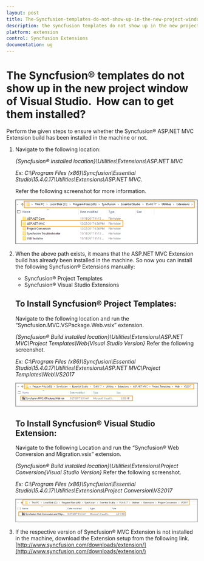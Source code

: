 ```yaml
---
layout: post
title: The-Syncfusion-templates-do-not-show-up-in-the-new-project-window-of-Visual-Studio-How-can-to-get-them-installed
description: the syncfusion templates do not show up in the new project window of visual studio.  how can to get them installed?
platform: extension
control: Syncfusion Extensions
documentation: ug
---
```


# The Syncfusion® templates do not show up in the new project window of Visual Studio.  How can to get them installed?

Perform the given steps to ensure whether the Syncfusion® ASP.NET MVC Extension build has been installed in the machine or not.

1. Navigate to the following location:

   _{Syncfusion® installed location}\Utilities\Extensions\ASP.NET MVC_

   _Ex: C:\Program Files (x86)\Syncfusion\Essential Studio\15.4.0.17\Utilities\Extensions\ASP.NET MVC._

   Refer the following screenshot for more information.



   ![Syncfusion® Installed location](The-Syncfusion-templatesd_images/The-Syncfusion-templatesd-img1.png)


2. When the above path exists, it means that the ASP.NET MVC Extension build has already been installed in the machine. So now you can install the following Syncfusion®
   Extensions manually:
   * Syncfusion® Project Templates
   * Syncfusion® Visual Studio Extensions

   ## To Install Syncfusion® Project Templates: 
   Navigate to the following location and run the “Syncfusion.MVC.VSPackage.Web.vsix” extension.

   _{Syncfusion® Build installed location}\Utilities\Extensions\ASP.NET MVC\Project Templates\Web\{Visual Studio Version}_
   Refer the following screenshot.

   _Ex: C:\Program Files (x86)\Syncfusion\Essential Studio\15.4.0.17\Utilities\Extensions\ASP.NET MVC\Project Templates\Web\VS2017_


   ![Syncfusion® Project Template VSIX file location](The-Syncfusion-templatesd_images/The-Syncfusion-templatesd-img2.png)

   ## To Install Syncfusion® Visual Studio Extension:
   Navigate to the following Location and run the “Syncfusion® Web Conversion and Migration.vsix” extension. 

   _{Syncfusion® Build installed location}\Utilities\Extensions\Project Conversion\{Visual Studio Version}_
   Refer the following screenshot.

   _Ex: C:\Program Files (x86)\Syncfusion\Essential Studio\15.4.0.17\Utilities\Extensions\Project Conversion\VS2017_


   ![Syncfusion® Visual Studio extension VSIX file location](The-Syncfusion-templatesd_images/The-Syncfusion-templatesd-img3.png)




3. If the respective version of Syncfusion® MVC Extension is not installed in the machine, download the Extension setup from the following link.        [http://www.syncfusion.com/downloads/extension/](http://www.syncfusion.com/downloads/extension/)

